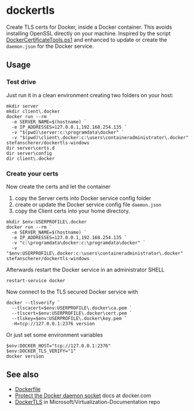 # dockertls

Create TLS certs for Docker, inside a Docker container. This avoids installing OpenSSL directly on your machine.
Inspired by the script [DockerCertificateTools.ps1](https://github.com/Microsoft/Virtualization-Documentation/blob/master/windows-server-container-tools/DockerTLS/DockerCertificateTools.ps1) and enhanced to update or create the `daemon.json` for the Docker service.

## Usage

### Test drive

Just run it in a clean environment creating two folders on your host:

```
mkdir server
mkdir client\.docker
docker run --rm `
  -e SERVER_NAME=$(hostname) `
  -e IP_ADDRESSES=127.0.0.1,192.168.254.135 `
  -v "$(pwd)\server:c:\programdata\docker" `
  -v "$(pwd)\client\.docker:c:\users\containeradministrator\.docker" stefanscherer/dockertls-windows
dir server\certs.d
dir server\config
dir client\.docker
```

### Create your certs

Now create the certs and let the container

1. copy the Server certs into Docker service config folder
2. create or update the Docker service config file `daemon.json`
3. copy the Client certs into your home directory.

```
mkdir $env:USERPROFILE\.docker
docker run --rm `
  -e SERVER_NAME=$(hostname) `
  -e IP_ADDRESSES=127.0.0.1,192.168.254.135 `
  -v "c:\programdata\docker:c:\programdata\docker" `
  -v "$env:USERPROFILE\.docker:c:\users\containeradministrator\.docker" stefanscherer/dockertls-windows
```

Afterwards restart the Docker service in an administrator SHELL

```
restart-service docker
```

Now connect to the TLS secured Docker service with

```
docker --tlsverify `
  --tlscacert=$env:USERPROFILE\.docker\ca.pem `
  --tlscert=$env:USERPROFILE\.docker\cert.pem `
  --tlskey=$env:USERPROFILE\.docker\key.pem `
  -H=tcp://127.0.0.1:2376 version
```

Or just set some environment variables

```
$env:DOCKER_HOST="tcp://127.0.0.1:2376"
$env:DOCKER_TLS_VERIFY="1"
docker version
```

## See also

* [Dockerfile](https://github.com/StefanScherer/dockerfiles-windows/blob/master/dockertls/Dockerfile)
* [Protect the Docker daemon socket](https://docs.docker.com/engine/security/https/) docs at docker.com
* [DockerTLS](https://github.com/Microsoft/Virtualization-Documentation/tree/master/windows-server-container-tools/DockerTLS) in Microsoft/Virtualization-Documentation repo 
